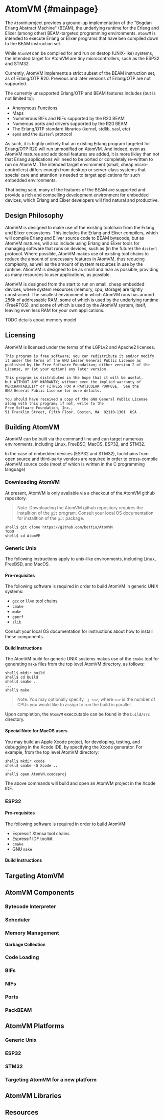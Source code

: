 # AtomVM {#mainpage}

The `AtomVM` project provides a ground-up implementation of the "Bogdan Erlang Abstract Machine" (BEAM), the underlying runtime for the Erlang and Elixer (among other) BEAM-targeted programming environments.  `AtomVM` is intended to execute Erlang or Elixer programs that have ben compiled down to the BEAM instruction set.

While `AtomVM` can be compiled for and run on destop (UNIX-like) systems, the intended target for AtomVM are tiny microcontrollers, such as the ESP32 and STM32.

Currently, AtomVM implements a strict subset of the BEAM instruction set, as of Erlang/OTP R20.  Previous and later versions of Erlang/OTP are not supported.

The currently unsupported Erlang/OTP and BEAM features includes (but is not limited to):

* Anonymous Functions
* Maps
* Nummerous BIFs and NIFs supported by the R20 BEAM
* Numerous ports and drivers supported by the R20 BEAM
* The Erlang/OTP standard libraries (kernel, stdlib, sasl, etc)
* `epmd` and the `disterl` protocol

As such, it is highly unlikely that an existing Erlang program targeted for Erlang/OTP R20 will run unmodified on AtomVM.  And indeed, even as AtomVM matures and additional features are added, it is more likley than not that Erlang applications will need to be ported or completely re-written to run on AtomVM.  The intended target environment (small, cheap micro-controllers) differs enough from desktop or server-class systems that special care and attention is needed to target applications for such embedded environments.

That being said, many of the features of the BEAM are supported and provide a rich and compelling development environment for embedded devices, which Erlang and Elixer developers will find natural and productive.


## Design Philosophy

AtomVM is designed to make use of the existing toolchain from the Erlang and Elixer ecosystems.  This includes the Erlang and Elixer compilers, which will compile Erlang and Eliver source code to BEAM bytecode, but as AtomVM matures, will also include using Erlang and Elixer tools for managing software that runs on devices, such as (in the future) the `disterl` protocol.  Where possible, AtomVM makes use of existing tool chains to reduce the amount of unecessary features in AtomVM, thus reducing complexity, as well as the amount of system resources in use by the runtime.  AtiomVM is designed to be as small and lean as possible, providing as many resources to user applications, as possible.

AtomVM is designed from the start to run on small, cheap embedded devices, where system resources (memory, cpu, storage) are tightly constrained.  The smallest environment in which AtomVM runs has around 256k of addressable RAM, some of which is used by the underlying runtime (FreeRTOS), and some of which is used by the AtomVM system, itself, leaving even less RAM for your own applications.

TODO details about memory model

## Licensing

AtomVM is licensed under the terms of the LGPLv2 and Apache2 licenses.

    This program is free software; you can redistribute it and/or modify
    it under the terms of the GNU Lesser General Public License as
    published by the Free Software Foundation; either version 2 of the
    License, or (at your option) any later version.
	
    This program is distributed in the hope that it will be useful,
    but WITHOUT ANY WARRANTY; without even the implied warranty of
    MERCHANTABILITY or FITNESS FOR A PARTICULAR PURPOSE.  See the
    GNU General Public License for more details.
	
    You should have received a copy of the GNU General Public License
    along with this program; if not, write to the
    Free Software Foundation, Inc.,
    51 Franklin Street, Fifth Floor, Boston, MA  02110-1301  USA .

## Building AtomVM

AtomVM can be built via the command line and can target numerous environments, including Linux, FreeBSD, MacOS, ESP32, and STM32.

In the case of embedded devices (ESP32 and STM32), toolchains from open source and third-party vendors are required in order to cross-compile AtomVM source code (most of which is written in the C programming language)

### Downloading AtomVM

At present, AtomVM is only available via a checkout of the AtomVM github repository.

> Note.  Downloading the AtomVM github repository requires the installtion of the `git` program.  Consult your local OS documentation for installtion of the `git` package.

	shell$ git clone https://github.com/bettio/AtomVM
	TODO
	shell$ cd AtomVM


### Generic Unix

The following instructions apply to unix-like environments, including Linux, FreeBSD, and MacOS.

#### Pre-requisites

The following software is required in order to build AtomVM in generic UNIX systems:

* `gcc` or `llvm` tool chains
* `cmake`
* `make`
* `gperf`
* `zlib`

Consult your local OS documentation for instructions about how to install these components.

#### Build Instructions

The AtomVM build for generic UNIX systems makes use of the `cmake` tool for generating `make` files from the top level AtomVM directory, as follows:

	shell$ mkdir build
	shell$ cd build
	shell$ cmake ..
	...
	shell$ make

> Note.  You may optionally specify `-j <n>`, where `<n>` is the number of CPUs you would like to assign to run the build in parallel.

Upon completion, the `AtomVM` execcutable can be found in the `build/src` directory.

#### Special Note for MacOS users

You may build an Apple Xcode project, for developing, testing, and debugging in the Xcode IDE, by specifying the Xcode generator.  For example, from the top level AtomVM directory:

	shell$ mkdir xcode
	shell$ cmake -G Xcode ..
	...
	shell$ open AtomVM.xcodeproj

The above commands will build and open an AtomVM project in the Xcode IDE.

### ESP32




#### Pre-requisites

The following software is required in order to build AtomVM:

* Espressif Xtensa tool chains
* Espressif IDF toolkit
* `cmake`
* GNU `make`

#### Build Instructions




## Targeting AtomVM



## AtomVM Components

### Bytecode Interpreter

### Scheduler

### Memory Management

#### Garbage Collection

### Code Loading

### BIFs

### NIFs

### Ports

### PackBEAM

## AtomVM Platforms

### Generic Unix

### ESP32

### STM32

### Targeting AtomVM for a new platform

## AtomVM Libraries

## Resources